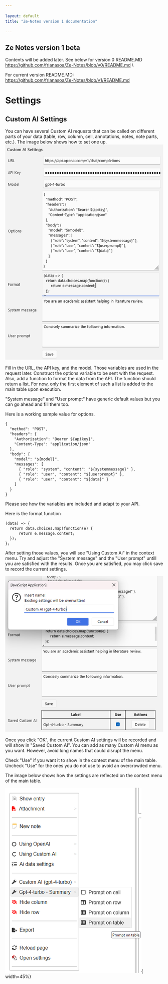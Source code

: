 ```yaml
---

layout: default
title: "Ze-Notes version 1 documentation"

---
```


## Ze Notes version 1 beta

Contents will be added later. See below for version 0 README.MD \
https://github.com/frianasoa/Ze-Notes/blob/v0/README.md \

For current version README.MD:\
https://github.com/frianasoa/Ze-Notes/blob/v1/README.md

# Settings
## Custom AI Settings
You can have several Custom AI requests that can be called on different parts of your data (table, row, column, cell, annotations, notes, note parts, etc.). The image below shows how to set one up.
![image](./images/settings-custom-ai-01.png)

Fill in the URL, the API key, and the model. Those variables are used in the request later. Construct the options variable to be sent with the request. Also, add a function to format the data from the API. The function should return a list. For now, only the first element of such a list is added to the main table upon execution.

"System message" and "User prompt" have generic default values but you can go ahead and fill them too.

Here is a working sample value for options.
```
{
  "method": "POST",
  "headers": {
    "Authorization": "Bearer ${apikey}",
    "Content-Type": "application/json"
  },
  "body": {
    "model": "${model}",
    "messages": [
      { "role": "system", "content": "${systemmessage}" },
      { "role": "user", "content": "${userprompt}" },
      { "role": "user", "content": "${data}" }
    ]
  }
}
```
Please see how the variables are included and adapt to your API. 

Here is the format function 
```
(data) => {
  return data.choices.map(function(e) {
      return e.message.content;
  });
};
```

After setting those values, you will see "Using Custom Ai" in the context menu. Try and adjust the "System message" and the "User prompt" untill you are satisfied with the results. Once you are satisfied, you may click save to record the current settings. 

![image](./images/settings-custom-ai-02.png)

Once you click "OK", the current Custom AI settings will be recorded and will show in "Saved Custom AI". You can add as many Custom AI menu as you want. However, avoid long names that could disrupt the menu.

Check "Use" if you want it to show in the context menu of the main table. Uncheck "Use" for the ones you do not use to avoid an overcrowded menu. 

The image below shows how the settings are reflected on the context menu of the main table.

![image](./images/settings-custom-ai-03.png){ width=45%}

